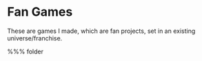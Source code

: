 
# Fan Games

These are games I made, which are fan projects, set in an existing universe/franchise.



%%% folder
